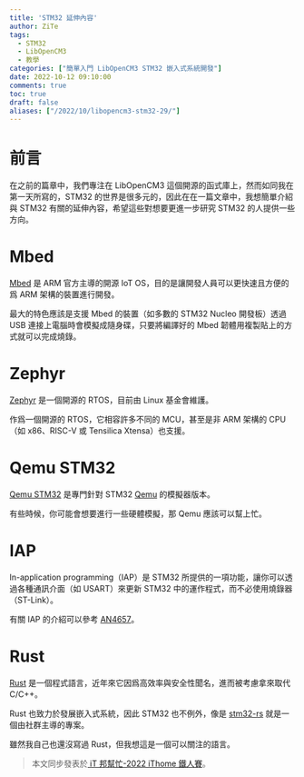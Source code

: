 ```yaml
---
title: 'STM32 延伸內容'
author: ZiTe
tags:
  - STM32
  - LibOpenCM3
  - 教學
categories: ["簡單入門 LibOpenCM3 STM32 嵌入式系統開發"]
date: 2022-10-12 09:10:00
comments: true
toc: true
draft: false
aliases: ["/2022/10/libopencm3-stm32-29/"]
---
```


# 前言
在之前的篇章中，我們專注在 LibOpenCM3 這個開源的函式庫上，然而如同我在第一天所寫的，STM32 的世界是很多元的，因此在在一篇文章中，我想簡單介紹與 STM32 有關的延伸內容，希望這些對想要更進一步研究 STM32 的人提供一些方向。

<!--more-->

# Mbed
[Mbed](https://os.mbed.com/) 是 ARM 官方主導的開源 IoT OS，目的是讓開發人員可以更快速且方便的爲 ARM 架構的裝置進行開發。

最大的特色應該是支援 Mbed 的裝置（如多數的 STM32 Nucleo 開發板）透過 USB 連接上電腦時會模擬成隨身碟，只要將編譯好的 Mbed 韌體用複製貼上的方式就可以完成燒錄。

# Zephyr
[Zephyr](https://zephyrproject.org/) 是一個開源的 RTOS，目前由 Linux 基金會維護。

作爲一個開源的 RTOS，它相容許多不同的 MCU，甚至是非 ARM 架構的 CPU（如 x86、RISC-V 或 Tensilica Xtensa）也支援。

# Qemu STM32
[Qemu STM32](http://beckus.github.io/qemu_stm32/) 是專門針對 STM32 [Qemu](https://www.qemu.org/) 的模擬器版本。

有些時候，你可能會想要進行一些硬體模擬，那 Qemu 應該可以幫上忙。

# IAP
In-application programming（IAP）是 STM32 所提供的一項功能，讓你可以透過各種通訊介面（如 USART）來更新 STM32 中的運作程式，而不必使用燒錄器（ST-Link）。

有關 IAP 的介紹可以參考 [AN4657](https://www.st.com/content/ccc/resource/technical/document/application_note/27/38/37/58/c2/8c/40/07/DM00161366.pdf/files/DM00161366.pdf/jcr:content/translations/en.DM00161366.pdf)。

# Rust
[Rust](https://www.rust-lang.org/zh-TW/) 是一個程式語言，近年來它因爲高效率與安全性聞名，進而被考慮拿來取代 C/C++。

Rust 也致力於發展嵌入式系統，因此 STM32 也不例外，像是 [stm32-rs](https://github.com/stm32-rs) 就是一個由社群主導的專案。

雖然我自己也還沒寫過 Rust，但我想這是一個可以關注的語言。

> 本文同步發表於[ iT 邦幫忙-2022 iThome 鐵人賽](https://ithelp.ithome.com.tw/articles/10306880)。

